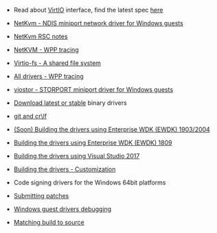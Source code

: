 * Read about [VirtIO](https://github.com/rustyrussell/virtio-spec) interface, find the latest spec [here](http://docs.oasis-open.org/virtio/virtio/v1.0/virtio-v1.0.html)

* [NetKvm - NDIS miniport network driver for Windows guests](http://www.linux-kvm.org/page/WindowsGuestDrivers/kvmnet)

* [NetKvm RSC notes](https://github.com/virtio-win/kvm-guest-drivers-windows/wiki/netkvm-RSC-(receive-segment-coalescing)-feature)

* [NetKVM - WPP tracing](https://github.com/virtio-win/kvm-guest-drivers-windows/blob/master/NetKVM/Documentation/Tracing.md)

* [Virtio-fs - A shared file system](https://github.com/virtio-win/kvm-guest-drivers-windows/wiki/Virtio-fs---A-shared-file-system)

* [All drivers - WPP tracing](https://github.com/virtio-win/kvm-guest-drivers-windows/blob/master/Documentation/Tracing.md
)

* [viostor - STORPORT miniport driver for Windows guests](http://www.linux-kvm.org/page/WindowsGuestDrivers/viostor)

* [Download latest or stable](https://docs.fedoraproject.org/en-US/quick-docs/creating-windows-virtual-machines-using-virtio-drivers/index.html) binary drivers

* [git and cr\lf](https://github.com/virtio-win/kvm-guest-drivers-windows/wiki/git-and-cr%5Clf)

* [(Soon) Building the drivers using Enterprise WDK (EWDK) 1903/2004](https://github.com/virtio-win/kvm-guest-drivers-windows/wiki/Building-the-drivers-using-EWDK-1903-2004)

* [Building the drivers using Enterprise WDK (EWDK) 1809](https://github.com/virtio-win/kvm-guest-drivers-windows/wiki/Building-the-drivers-using-Enterprise-WDK-(EWDK)-1809)

* [Building the drivers using Visual Studio 2017](https://github.com/virtio-win/kvm-guest-drivers-windows/wiki/Building-the-drivers-using-Visual-Studio-2017)

* [Building the drivers - Customization](https://github.com/virtio-win/kvm-guest-drivers-windows/wiki/Building-the-drivers:---Build-customization)

* Code signing drivers for the Windows 64bit platforms

* [Submitting patches](https://github.com/virtio-win/kvm-guest-drivers-windows/wiki/Submitting-patches)

* [Windows guest drivers debugging](http://www.slideshare.net/YanVugenfirer/windows-guestdebugging-kvmforum2012)

* [Matching build to source](https://github.com/virtio-win/kvm-guest-drivers-windows/wiki/Matching-build-to-source)
